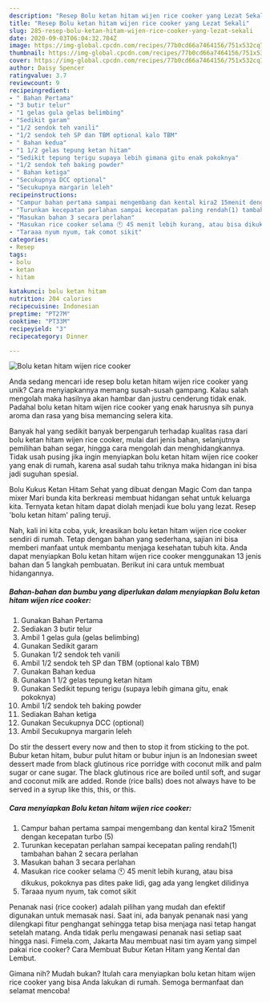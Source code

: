 ```yaml
---
description: "Resep Bolu ketan hitam wijen rice cooker yang Lezat Sekali"
title: "Resep Bolu ketan hitam wijen rice cooker yang Lezat Sekali"
slug: 285-resep-bolu-ketan-hitam-wijen-rice-cooker-yang-lezat-sekali
date: 2020-09-03T06:04:32.704Z
image: https://img-global.cpcdn.com/recipes/77b0cd66a7464156/751x532cq70/bolu-ketan-hitam-wijen-rice-cooker-foto-resep-utama.jpg
thumbnail: https://img-global.cpcdn.com/recipes/77b0cd66a7464156/751x532cq70/bolu-ketan-hitam-wijen-rice-cooker-foto-resep-utama.jpg
cover: https://img-global.cpcdn.com/recipes/77b0cd66a7464156/751x532cq70/bolu-ketan-hitam-wijen-rice-cooker-foto-resep-utama.jpg
author: Daisy Spencer
ratingvalue: 3.7
reviewcount: 9
recipeingredient:
- " Bahan Pertama"
- "3 butir telur"
- "1 gelas gula gelas belimbing"
- "Sedikit garam"
- "1/2 sendok teh vanili"
- "1/2 sendok teh SP dan TBM optional kalo TBM"
- " Bahan kedua"
- "1 1/2 gelas tepung ketan hitam"
- "Sedikit tepung terigu supaya lebih gimana gitu enak pokoknya"
- "1/2 sendok teh baking powder"
- " Bahan ketiga"
- "Secukupnya DCC optional"
- "Secukupnya margarin leleh"
recipeinstructions:
- "Campur bahan pertama sampai mengembang dan kental kira2 15menit dengan kecepatan turbo (5)"
- "Turunkan kecepatan perlahan sampai kecepatan paling rendah(1) tambahan bahan 2 secara perlahan"
- "Masukan bahan 3 secara perlahan"
- "Masukan rice cooker selama 🕚 45 menit lebih kurang, atau bisa dikukus, pokoknya pas dites pake lidi, gag ada yang lengket dilidinya"
- "Taraaa nyum nyum, tak comot sikit"
categories:
- Resep
tags:
- bolu
- ketan
- hitam

katakunci: bolu ketan hitam 
nutrition: 204 calories
recipecuisine: Indonesian
preptime: "PT27M"
cooktime: "PT33M"
recipeyield: "3"
recipecategory: Dinner

---
```



![Bolu ketan hitam wijen rice cooker](https://img-global.cpcdn.com/recipes/77b0cd66a7464156/751x532cq70/bolu-ketan-hitam-wijen-rice-cooker-foto-resep-utama.jpg)

Anda sedang mencari ide resep bolu ketan hitam wijen rice cooker yang unik? Cara menyiapkannya memang susah-susah gampang. Kalau salah mengolah maka hasilnya akan hambar dan justru cenderung tidak enak. Padahal bolu ketan hitam wijen rice cooker yang enak harusnya sih punya aroma dan rasa yang bisa memancing selera kita.

Banyak hal yang sedikit banyak berpengaruh terhadap kualitas rasa dari bolu ketan hitam wijen rice cooker, mulai dari jenis bahan, selanjutnya pemilihan bahan segar, hingga cara mengolah dan menghidangkannya. Tidak usah pusing jika ingin menyiapkan bolu ketan hitam wijen rice cooker yang enak di rumah, karena asal sudah tahu triknya maka hidangan ini bisa jadi suguhan spesial.

Bolu Kukus Ketan Hitam Sehat yang dibuat dengan Magic Com dan tanpa mixer Mari bunda kita berkreasi membuat hidangan sehat untuk keluarga kita. Ternyata ketan hitam dapat diolah menjadi kue bolu yang lezat. Resep &#39;bolu ketan hitam&#39; paling teruji.


Nah, kali ini kita coba, yuk, kreasikan bolu ketan hitam wijen rice cooker sendiri di rumah. Tetap dengan bahan yang sederhana, sajian ini bisa memberi manfaat untuk membantu menjaga kesehatan tubuh kita. Anda dapat menyiapkan Bolu ketan hitam wijen rice cooker menggunakan 13 jenis bahan dan 5 langkah pembuatan. Berikut ini cara untuk membuat hidangannya.

<!--inarticleads1-->

##### Bahan-bahan dan bumbu yang diperlukan dalam menyiapkan Bolu ketan hitam wijen rice cooker:

1. Gunakan  Bahan Pertama
1. Sediakan 3 butir telur
1. Ambil 1 gelas gula (gelas belimbing)
1. Gunakan Sedikit garam
1. Gunakan 1/2 sendok teh vanili
1. Ambil 1/2 sendok teh SP dan TBM (optional kalo TBM)
1. Gunakan  Bahan kedua
1. Gunakan 1 1/2 gelas tepung ketan hitam
1. Gunakan Sedikit tepung terigu (supaya lebih gimana gitu, enak pokoknya)
1. Ambil 1/2 sendok teh baking powder
1. Sediakan  Bahan ketiga
1. Gunakan Secukupnya DCC (optional)
1. Ambil Secukupnya margarin leleh


Do stir the dessert every now and then to stop it from sticking to the pot. Bubur ketan hitam, bubur pulut hitam or bubur injun is an Indonesian sweet dessert made from black glutinous rice porridge with coconut milk and palm sugar or cane sugar. The black glutinous rice are boiled until soft, and sugar and coconut milk are added. Ronde (rice balls) does not always have to be served in a syrup like this, this, or this. 

<!--inarticleads2-->

##### Cara menyiapkan Bolu ketan hitam wijen rice cooker:

1. Campur bahan pertama sampai mengembang dan kental kira2 15menit dengan kecepatan turbo (5)
1. Turunkan kecepatan perlahan sampai kecepatan paling rendah(1) tambahan bahan 2 secara perlahan
1. Masukan bahan 3 secara perlahan
1. Masukan rice cooker selama 🕚 45 menit lebih kurang, atau bisa dikukus, pokoknya pas dites pake lidi, gag ada yang lengket dilidinya
1. Taraaa nyum nyum, tak comot sikit


Penanak nasi (rice cooker) adalah pilihan yang mudah dan efektif digunakan untuk memasak nasi. Saat ini, ada banyak penanak nasi yang dilengkapi fitur penghangat sehingga tetap bisa menjaga nasi tetap hangat setelah matang. Anda tidak perlu mengawasi penanak nasi setiap saat hingga nasi. Fimela.com, Jakarta Mau membuat nasi tim ayam yang simpel pakai rice cooker? Cara Membuat Bubur Ketan Hitam yang Kental dan Lembut. 

Gimana nih? Mudah bukan? Itulah cara menyiapkan bolu ketan hitam wijen rice cooker yang bisa Anda lakukan di rumah. Semoga bermanfaat dan selamat mencoba!
